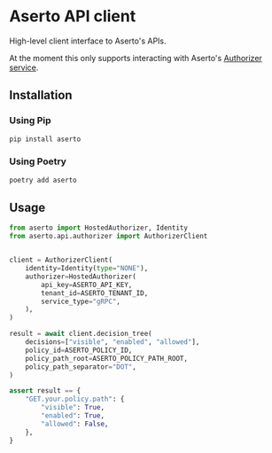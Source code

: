 # Aserto API client
High-level client interface to Aserto's APIs.

At the moment this only supports interacting with Aserto's [Authorizer service](https://docs.aserto.com/authorizer-guide/overview).
## Installation
### Using Pip
```sh
pip install aserto
```
### Using Poetry
```sh
poetry add aserto
```
## Usage
```py
from aserto import HostedAuthorizer, Identity
from aserto.api.authorizer import AuthorizerClient


client = AuthorizerClient(
    identity=Identity(type="NONE"),
    authorizer=HostedAuthorizer(
        api_key=ASERTO_API_KEY,
        tenant_id=ASERTO_TENANT_ID,
        service_type="gRPC",
    ),
)

result = await client.decision_tree(
    decisions=["visible", "enabled", "allowed"],
    policy_id=ASERTO_POLICY_ID,
    policy_path_root=ASERTO_POLICY_PATH_ROOT,
    policy_path_separator="DOT",
)

assert result == {
    "GET.your.policy.path": {
        "visible": True,
        "enabled": True,
        "allowed": False,
    },
}
```